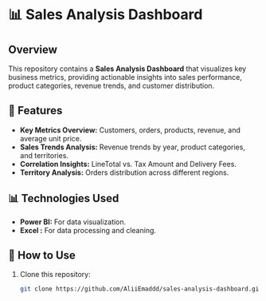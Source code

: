 # 📊 Sales Analysis Dashboard

## Overview  
This repository contains a **Sales Analysis Dashboard** that visualizes key business metrics, providing actionable insights into sales performance, product categories, revenue trends, and customer distribution.  


## 📌 Features  
- **Key Metrics Overview:** Customers, orders, products, revenue, and average unit price.  
- **Sales Trends Analysis:** Revenue trends by year, product categories, and territories.  
- **Correlation Insights:** LineTotal vs. Tax Amount and Delivery Fees.  
- **Territory Analysis:** Orders distribution across different regions.  

## 📊 Technologies Used  
- **Power BI:** For data visualization.  
- **Excel :** For data processing and cleaning.  

## 🚀 How to Use  
1. Clone this repository:  
   ```bash
   git clone https://github.com/AliiEmaddd/sales-analysis-dashboard.git
